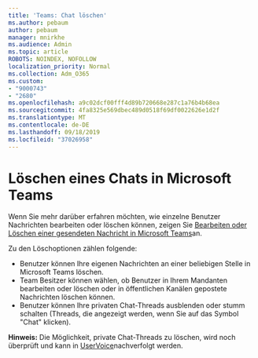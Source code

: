 ```yaml
---
title: 'Teams: Chat löschen'
ms.author: pebaum
author: pebaum
manager: mnirkhe
ms.audience: Admin
ms.topic: article
ROBOTS: NOINDEX, NOFOLLOW
localization_priority: Normal
ms.collection: Adm_O365
ms.custom:
- "9000743"
- "2680"
ms.openlocfilehash: a9c02dcf00fff4d89b720668e287c1a76b4b68ea
ms.sourcegitcommit: 4fa8325e569dbec489d0518f69df0022626e1d2f
ms.translationtype: MT
ms.contentlocale: de-DE
ms.lasthandoff: 09/18/2019
ms.locfileid: "37026958"
---
```

# <a name="delete-a-chat-in-microsoft-teams"></a>Löschen eines Chats in Microsoft Teams

Wenn Sie mehr darüber erfahren möchten, wie einzelne Benutzer Nachrichten bearbeiten oder löschen können, zeigen Sie [Bearbeiten oder Löschen einer gesendeten Nachricht in Microsoft Teams](https://support.office.com/article/5f1fe604-a900-4a07-b8b7-8cf70ed6b263)an. 

Zu den Löschoptionen zählen folgende:

- Benutzer können Ihre eigenen Nachrichten an einer beliebigen Stelle in Microsoft Teams löschen.
- Team Besitzer können wählen, ob Benutzer in Ihrem Mandanten bearbeiten oder löschen oder in öffentlichen Kanälen gepostete Nachrichten löschen können.
- Benutzer können Ihre privaten Chat-Threads ausblenden oder stumm schalten (Threads, die angezeigt werden, wenn Sie auf das Symbol "Chat" klicken).

**Hinweis:** Die Möglichkeit, private Chat-Threads zu löschen, wird noch überprüft und kann in [UserVoice](https://microsoftteams.uservoice.com/forums/555103-public/suggestions/33535006-delete-private-chat-threads)nachverfolgt werden. 